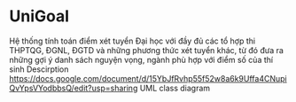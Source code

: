 # UniGoal
Hệ thống tính toán điểm xét tuyển Đại học với đầy đủ các tổ hợp thi THPTQG, ĐGNL, ĐGTD và những phương thức xét tuyển khác, từ đó đưa ra những gợi ý danh sách nguyện vọng, ngành phù hợp với điểm số của thí sinh
Descirption 
https://docs.google.com/document/d/15YbJfRvhp55f52w8a6k9Uffa4CNupiQvYpsVYodbbsQ/edit?usp=sharing
UML class diagram



